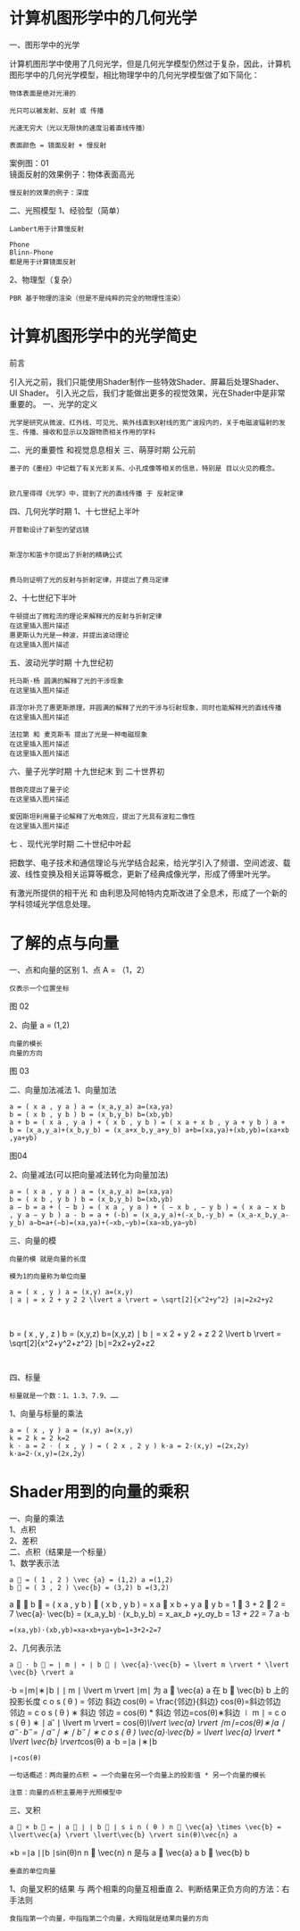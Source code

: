 <!-- 码云挂件,在码云、Typora下style无效 -->
<div style="position: absolute; right: 0 ;top: 0; opacity: 70%;">

</div>

# 计算机图形学中的几何光学

一、图形学中的光学

计算机图形学中使用了几何光学，但是几何光学模型仍然过于复杂，因此，计算机图形学中的几何光学模型，相比物理学中的几何光学模型做了如下简化：

    物体表面是绝对光滑的

    光只可以被发射、反射 或 传播

    光速无穷大（光以无限快的速度沿着直线传播）

    表面颜色 = 镜面反射 + 慢反射
案例图：01  
镜面反射的效果例子：物体表面高光

    慢反射的效果的例子：深度

二、光照模型
1、经验型（简单）

    Lambert用于计算慢反射

    Phone
    Blinn-Phone
    都是用于计算镜面反射

2、物理型（复杂）

    PBR 基于物理的渲染（但是不是纯粹的完全的物理性渲染）
# 计算机图形学中的光学简史
前言

引入光之前，我们只能使用Shader制作一些特效Shader、屏幕后处理Shader、UI Shader。
引入光之后，我们才能做出更多的视觉效果，光在Shader中是非常重要的。
一、光学的定义

    光学是研究从微波、红外线、可见光、紫外线直到X射线的宽广波段内的，关于电磁波辐射的发生、传播、接收和显示以及跟物质相关作用的学科

二、光的重要性
和视觉息息相关
三、萌芽时期
公元前

    墨子的《墨经》中记载了有关光影关系、小孔成像等相关的信息，特别是 目以火见的概念。


    欧几里得得《光学》中，提到了光的直线传播 于 反射定律


四、几何光学时期
1、十七世纪上半叶

    开普勒设计了新型的望远镜


    斯涅尔和笛卡尔提出了折射的精确公式


    费马则证明了光的反射与折射定律，并提出了费马定律


2、十七世纪下半叶

    牛顿提出了微粒流的理论来解释光的反射与折射定律
    在这里插入图片描述
    惠更斯认为光是一种波，并提出波动理论
    在这里插入图片描述

五、波动光学时期
十九世纪初

    托马斯·杨 圆满的解释了光的干涉现象
    在这里插入图片描述

    菲涅尔补充了惠更斯原理，并圆满的解释了光的干涉与衍射现象，同时也能解释光的直线传播
    在这里插入图片描述

    法拉第 和 麦克斯韦 提出了光是一种电磁现象
    在这里插入图片描述
    在这里插入图片描述

六、量子光学时期
十九世纪末 到 二十世界初

    普朗克提出了量子论
    在这里插入图片描述

    爱因斯坦利用量子论解释了光电效应，提出了光具有波粒二像性
    在这里插入图片描述

七 、现代光学时期
二十世纪中叶起

把数学、电子技术和通信理论与光学结合起来，给光学引入了频谱、空间滤波、载波、线性变换及相关运算等概念，更新了经典成像光学，形成了傅里叶光学。

有激光所提供的相干光 和 由利思及阿帕特内克斯改进了全息术，形成了一个新的学科领域光学信息处理。
# 了解的点与向量
一、点和向量的区别
1、点 A = （1，2）

    仅表示一个位置坐标
图 02

2、向量 a = (1,2)

    向量的模长
    向量的方向
图 03

二、向量加法减法
1、向量加法

    a = ( x a , y a ) a = (x_a,y_a) a=(xa​,ya​)
    b = ( x b , y b ) b = (x_b,y_b) b=(xb​,yb​)
    a + b = ( x a , y a ) + ( x b , y b ) = ( x a + x b , y a + y b ) a + b = (x_a,y_a)+(x_b,y_b) = (x_a+x_b,y_a+y_b) a+b=(xa​,ya​)+(xb​,yb​)=(xa​+xb​,ya​+yb​)

图04

2、向量减法(可以把向量减法转化为向量加法)

    a = ( x a , y a ) a = (x_a,y_a) a=(xa​,ya​)
    b = ( x b , y b ) b = (x_b,y_b) b=(xb​,yb​)
    a − b = a + ( − b ) = ( x a , y a ) + ( − x b , − y b ) = ( x a − x b , y a − y b ) a - b = a + (-b) = (x_a,y_a)+(-x_b,-y_b) = (x_a-x_b,y_a-y_b) a−b=a+(−b)=(xa​,ya​)+(−xb​,−yb​)=(xa​−xb​,ya​−yb​)


三、向量的模

    向量的模 就是向量的长度

    模为1的向量称为单位向量

    a = ( x , y ) a = (x,y) a=(x,y)
    ∣ a ∣ = x 2 + y 2 2 \lvert a \rvert = \sqrt[2]{x^2+y^2} ∣a∣=2x2+y2

​

b = ( x , y , z ) b = (x,y,z) b=(x,y,z)
∣ b ∣ = x 2 + y 2 + z 2 2 \lvert b \rvert = \sqrt[2]{x^2+y^2+z^2} ∣b∣=2x2+y2+z2

    ​

四、标量

    标量就是一个数：1、1.3、7.9、……

1、向量与标量的乘法

    a = ( x , y ) a = (x,y) a=(x,y)
    k = 2 k = 2 k=2
    k ⋅ a = 2 ⋅ ( x , y ) = ( 2 x , 2 y ) k·a = 2·(x,y) =(2x,2y) k⋅a=2⋅(x,y)=(2x,2y)
# Shader用到的向量的乘积
一、向量的乘法  
1、点积  
2、差积  
二、点积（结果是一个标量）  
1、数学表示法

    a ⃗ = ( 1 , 2 ) \vec {a} = (1,2) a =(1,2)
    b ⃗ = ( 3 , 2 ) \vec{b} = (3,2) b =(3,2)
a ⃗ ⋅ b ⃗ = ( x a , y b ) ⋅ ( x b , y b ) = x a ∗ x b + y a ∗ y b = 1 ∗ 3 + 2 ∗ 2 = 7 \vec{a}· \vec{b} = (x_a,y_b) · (x_b,y_b) = x_a*x_b +y_a*y_b = 1*3 + 2*2 = 7 a
⋅b

    =(xa​,yb​)⋅(xb​,yb​)=xa​∗xb​+ya​∗yb​=1∗3+2∗2=7

2、几何表示法

    a ⃗ ⋅ b ⃗ = ∣ m ∣ ∗ ∣ b ⃗ ∣ \vec{a}·\vec{b} = \lvert m \rvert * \lvert \vec{b} \rvert a

⋅b
=∣m∣∗∣b
∣
∣ m ∣ \lvert m \rvert ∣m∣ 为 a ⃗ \vec{a} a
在 b ⃗ \vec{b} b
上的投影长度
c o s ( θ ) = 邻边 斜边 cos(θ) = \frac{邻边}{斜边} cos(θ)=斜边邻边​
邻边 = c o s ( θ ) ∗ 斜边 邻边 = cos(θ) * 斜边 邻边=cos(θ)∗斜边
∣ m ∣ = c o s ( θ ) ∗ ∣ a ⃗ ∣ \lvert m \rvert = cos(θ)*\lvert \vec{a} \rvert ∣m∣=cos(θ)∗∣a
∣
a ⃗ ⋅ b ⃗ = ∣ a ⃗ ∣ ∗ ∣ b ⃗ ∣ ∗ c o s ( θ ) \vec{a}·\vec{b} = \lvert \vec{a} \rvert * \lvert \vec{b} \rvert*cos(θ) a
⋅b
=∣a
∣∗∣b

    ∣∗cos(θ)

    一句话概述：两向量的点积 = 一个向量在另一个向量上的投影值 * 另一个向量的模长

    注意：向量的点积主要用于光照模型中

三、叉积

    a ⃗ × b ⃗ = ∣ a ⃗ ∣ ∣ b ⃗ ∣ s i n ( θ ) n ⃗ \vec{a} \times \vec{b} = \lvert\vec{a} \rvert \lvert\vec{b} \rvert sin(θ)\vec{n} a

×b
=∣a
∣∣b
∣sin(θ)n
n ⃗ \vec{n} n
是与 a ⃗ \vec{a} a
b ⃗ \vec{b} b

    垂直的单位向量

1、向量叉积的结果 与 两个相乘的向量互相垂直
2、判断结果正负方向的方法：右手法则

    食指指第一个向量，中指指第二个向量，大拇指就是结果向量的方向

